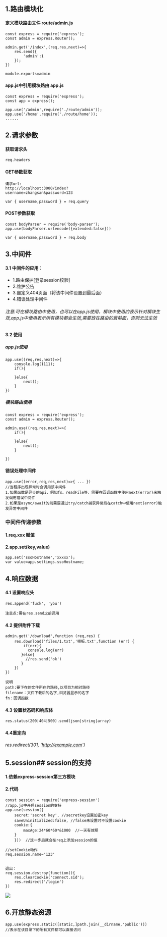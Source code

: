 ## 1.路由模块化

#### 定义模块路由文件 route/admin.js
```
const express = require('express');
const admin = express.Router();

admin.get('/index',(req,res,next)=>{
    res.send({
        'admin':1
    });
})

module.exports=admin
```


#### app.js中引用模块路由 app.js
```
const express = require('express');
const app = express();

app.use('/admin',require('./route/admin'));
app.use('/home',require('./route/home'));
......

```


## 2.请求参数
#### 获取请求头
```
req.headers
```

#### GET参数获取
```
请求url:
http://localhost:3000/index?
username=zhangsan&password=123

var { username,password } = req.query
```

#### POST参数获取
```
const bodyParser = require('body-parser');
app.use(bodyParser.urlencode({extended:false}))

var { username,password } = req.body

```

## 3.中间件
#### 3.1 中间件的应用：
* 1.路由保护[登录session校验]
* 2.维护公告
* 3.自定义404页面（将该中间件设置到最后面）
* 4.错误处理中间件
	
###### 注意:可在模块路由中使用，也可以在app.js使用，模块中使用的表示针对模块生效,app.js中使用表示所有模块都会生效,需要放在路由的最前面，否则无法生效

#### 3.2 使用
##### app.js使用
```
app.use((req,res,next)=>{
    console.log(1111);
    if(){
	
	}else{
		next();
	}
})
```

##### 模块路由使用
```
const express = require('express');
const admin = express.Router();

admin.use((req,res,next)=>{
    if(){
	
	}else{
		next();
	}
    
})
```


#### 错误处理中间件
```
app.use((error,req,res,next)=>{ ... })  
//当程序出现异常时会调用该中间件
1.如果函数是异步的api，例如fs。readFile等，需要在回调函数中使用next(error)来触发调用错误中间件
2.如果是async/await的则需要通过try/catch捕获异常后在catch中使用next(error)触发异常中间件

```


### 中间件传递参数
#### 1.req.xxx 赋值
#### 2.app.set(key,value)
```
app.set('ssoHostname','xxxxx');
var value=app.settings.ssoHostname;
```

## 4.响应数据
#### 4.1 设置响应头
```
res.append('fuck', 'you')

注意点:需在res.send之前调用

```

#### 4.2 提供附件下载
```
admin.get('/download',function (req,res) {
    res.download('files/1.txt','模板.txt',function (err) {
        if(err){
          console.log(err)
       }else{
         //res.send('ok')   
       }
    })
})

说明
path:要下在的文件所在的路径,以项目为相对路径
filename：文件下载后的名字,浏览器显示的名字
fn：回调函数
```


#### 4.3 设置状态码和响应体
```
res.status(200|404|500).send(json|string|array)
```

#### 4.4重定向
###### res.redirect(301, 'http://example.com')


## 5.session## session的支持
#### 1.依赖express-session第三方模块
#### 2.代码
```
const session = require('express-session')
//app.js中开启session的支持
app.use(session({
	secret:'secret key', //secretkey设置加密key
	saveUninitialized:false, //false未设置时不设置cookie
	cookie:{
		maxAge:24*60*60*&1000  //一天有效期
	}
	}))  //这一步后就会在req上添加session的值

//setCookie动作
req.session.name='123'


退出：
req.session.destroy(function(){
	res.clearCookie('connect.sid');
	res.redirect('/login')
})
```
![](/nodejs/express-session.jpg)

## 6.开放静态资源
```
app.use(express.static([static,]path.join(__dirname,'public')))
//表示在该目录下的所有文件都可以直接访问
```